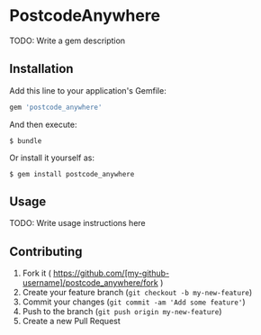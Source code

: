 # PostcodeAnywhere

TODO: Write a gem description

## Installation

Add this line to your application's Gemfile:

```ruby
gem 'postcode_anywhere'
```

And then execute:

    $ bundle

Or install it yourself as:

    $ gem install postcode_anywhere

## Usage

TODO: Write usage instructions here

## Contributing

1. Fork it ( https://github.com/[my-github-username]/postcode_anywhere/fork )
2. Create your feature branch (`git checkout -b my-new-feature`)
3. Commit your changes (`git commit -am 'Add some feature'`)
4. Push to the branch (`git push origin my-new-feature`)
5. Create a new Pull Request
